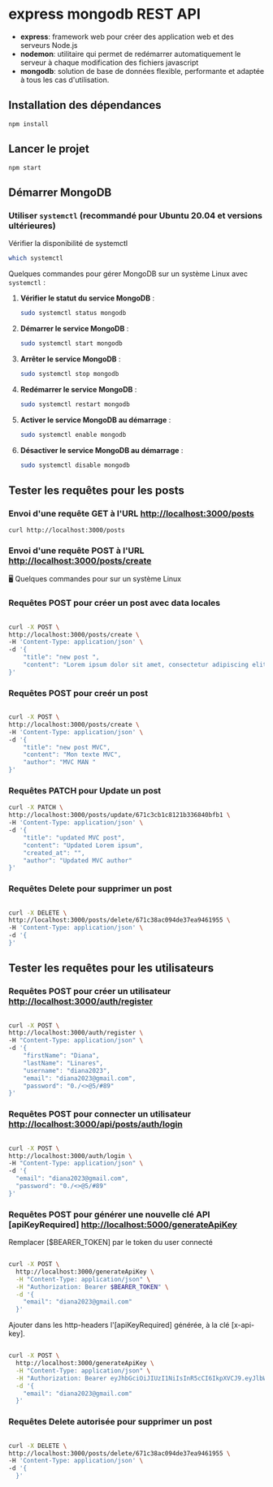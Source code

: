 # express mongodb REST API

- **express**: framework web pour créer des application web et des serveurs Node.js
- **nodemon**: utilitaire qui permet de redémarrer automatiquement le serveur à chaque modification des fichiers javascript
- **mongodb**:  solution de base de données flexible, performante et adaptée à tous les cas d'utilisation.

## Installation des dépendances

`npm install`

## Lancer le projet

`npm start`

## Démarrer MongoDB

### Utiliser `systemctl` (recommandé pour Ubuntu 20.04 et versions ultérieures)

Vérifier la disponibilité de systemctl

  ```bash
  which systemctl
  ```

Quelques commandes pour gérer MongoDB sur un système Linux avec `systemctl` :

1. **Vérifier le statut du service MongoDB** :

   ```bash
   sudo systemctl status mongodb
   ```

2. **Démarrer le service MongoDB** :

   ```bash
   sudo systemctl start mongodb
   ```

3. **Arrêter le service MongoDB** :

   ```bash
   sudo systemctl stop mongodb
   ```

4. **Redémarrer le service MongoDB** :

   ```bash
   sudo systemctl restart mongodb
   ```

5. **Activer le service MongoDB au démarrage** :

   ```bash
   sudo systemctl enable mongodb
   ```

6. **Désactiver le service MongoDB au démarrage** :

   ```bash
   sudo systemctl disable mongodb
   ```

## Tester les requêtes pour les posts

### Envoi d'une requête GET à l'URL <http://localhost:3000/posts>

`curl http://localhost:3000/posts`

### Envoi d'une requête POST à l'URL <http://localhost:3000/posts/create>

🖥️ Quelques commandes pour sur un système Linux

### Requêtes POST pour créer un post avec data locales

```bash

curl -X POST \
http://localhost:3000/posts/create \
-H 'Content-Type: application/json' \
-d '{
    "title": "new post ",
    "content": "Lorem ipsum dolor sit amet, consectetur adipiscing elit. Aliquam finibus lacus in lorem interdum, at mollis sem consequat. Vestibulum tempus fermentum justo, id molestie risus rhoncus ac. Phasellus augue purus, finibus non posuere molestie, laoreet at metus. Nam posuere non tellus nec laoreet. Etiam eu blandit lacus."
}'

```

### Requêtes POST pour creér un post

```bash

curl -X POST \
http://localhost:3000/posts/create \
-H 'Content-Type: application/json' \
-d '{
    "title": "new post MVC",
    "content": "Mon texte MVC",
    "author": "MVC MAN "
}'

```

### Requêtes PATCH pour Update un post

```bash
curl -X PATCH \
http://localhost:3000/posts/update/671c3cb1c8121b336840bfb1 \
-H 'Content-Type: application/json' \
-d '{
    "title": "updated MVC post",
    "content": "Updated Lorem ipsum",
    "created_at": "",
    "author": "Updated MVC author"
}'

```

### Requêtes Delete pour supprimer un post

```bash

curl -X DELETE \
http://localhost:3000/posts/delete/671c38ac094de37ea9461955 \
-H 'Content-Type: application/json' \
-d '{
}'

```

## Tester les requêtes pour les utilisateurs

### Requêtes POST pour créer un utilisateur <http://localhost:3000/auth/register>

```bash

curl -X POST \
http://localhost:3000/auth/register \
-H "Content-Type: application/json" \
-d '{
    "firstName": "Diana",
    "lastName": "Linares",
    "username": "diana2023",
    "email": "diana2023@gmail.com",
    "password": "0./<>@5/#89"
}'

```

### Requêtes POST pour connecter un utilisateur <http://localhost:3000/api/posts/auth/login>

```bash

curl -X POST \
http://localhost:3000/auth/login \
-H "Content-Type: application/json" \
-d '{
  "email": "diana2023@gmail.com",
  "password": "0./<>@5/#89"
}'

```

### Requêtes POST pour générer une nouvelle clé API [apiKeyRequired] <http://localhost:5000/generateApiKey>

Remplacer [$BEARER_TOKEN] par le token du user connecté

```bash

curl -X POST \
  http://localhost:3000/generateApiKey \
  -H "Content-Type: application/json" \
  -H "Authorization: Bearer $BEARER_TOKEN" \
  -d '{
    "email": "diana2023@gmail.com"
  }'

```

Ajouter dans les http-headers l'[apiKeyRequired] générée, à la clé [x-api-key].

```bash

curl -X POST \
  http://localhost:3000/generateApiKey \
  -H "Content-Type: application/json" \
  -H "Authorization: Bearer eyJhbGciOiJIUzI1NiIsInR5cCI6IkpXVCJ9.eyJlbWFpbCI6ImRpYW5hMjAyM0BnbWFpbC5jb20iLCJfaWQiOiI2NzFkYTIwYTc3MTQxMzU4NzM3Yjc1NjEiLCJpYXQiOjE3MzA0MjI0MTl9.NDMJ8U-JHNySArS4Rv8HYhdeBoTPmnI2pBUZPuPD2U4" \
  -d '{
    "email": "diana2023@gmail.com"
  }'

```

### Requêtes Delete autorisée pour supprimer un post

```bash

curl -X DELETE \
http://localhost:3000/posts/delete/671c38ac094de37ea9461955 \
-H 'Content-Type: application/json' \
-d '{
  }'

```
